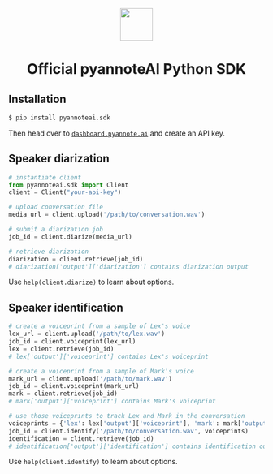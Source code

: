 <p align="center">
  <a href="https://pyannote.ai/" target="blank"><img src="https://avatars.githubusercontent.com/u/162698670" width="64" /></a>
</p>

<div align="center">
    <h1>Official pyannoteAI Python SDK </h1>
</div>


## Installation

```bash
$ pip install pyannoteai.sdk
```

Then head over to [`dashboard.pyannote.ai`](https://dashboard.pyannote.ai) and create an API key.

## Speaker diarization 

```python
# instantiate client
from pyannoteai.sdk import Client
client = Client("your-api-key")

# upload conversation file
media_url = client.upload('/path/to/conversation.wav')

# submit a diarization job
job_id = client.diarize(media_url)

# retrieve diarization
diarization = client.retrieve(job_id)
# diarization['output']['diarization'] contains diarization output
```

Use `help(client.diarize)` to learn about options.

## Speaker identification

```python
# create a voiceprint from a sample of Lex's voice
lex_url = client.upload('/path/to/lex.wav')
job_id = client.voiceprint(lex_url)
lex = client.retrieve(job_id)
# lex['output']['voiceprint'] contains Lex's voiceprint

# create a voiceprint from a sample of Mark's voice
mark_url = client.upload('/path/to/mark.wav')
job_id = client.voiceprint(mark_url)
mark = client.retrieve(job_id)
# mark['output']['voiceprint'] contains Mark's voiceprint

# use those voiceprints to track Lex and Mark in the conversation
voiceprints = {'lex': lex['output']['voiceprint'], 'mark': mark['output']['voiceprint']}
job_id = client.identify('/path/to/conversation.wav', voiceprints)
identification = client.retrieve(job_id)
# identification['output']['identification'] contains identification output
```

Use `help(client.identify)` to learn about options.

